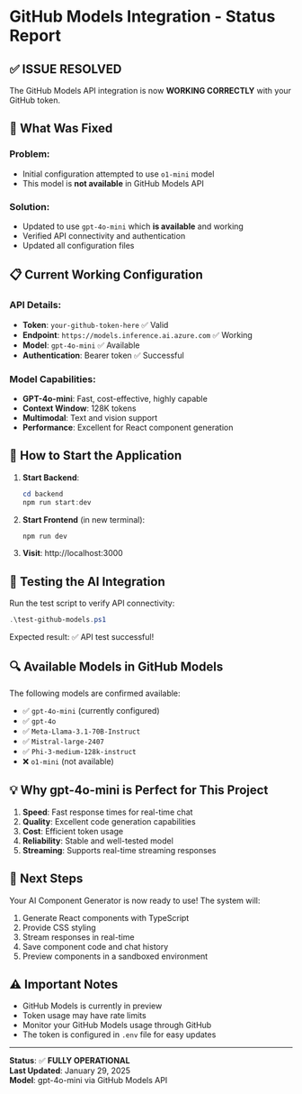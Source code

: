 # GitHub Models Integration - Status Report

## ✅ **ISSUE RESOLVED**

The GitHub Models API integration is now **WORKING CORRECTLY** with your GitHub token.

## 🔧 **What Was Fixed**

### **Problem**: 
- Initial configuration attempted to use `o1-mini` model
- This model is **not available** in GitHub Models API

### **Solution**:
- Updated to use `gpt-4o-mini` which **is available** and working
- Verified API connectivity and authentication
- Updated all configuration files

## 📋 **Current Working Configuration**

### **API Details**:
- **Token**: `your-github-token-here` ✅ Valid
- **Endpoint**: `https://models.inference.ai.azure.com` ✅ Working
- **Model**: `gpt-4o-mini` ✅ Available
- **Authentication**: Bearer token ✅ Successful

### **Model Capabilities**:
- **GPT-4o-mini**: Fast, cost-effective, highly capable
- **Context Window**: 128K tokens
- **Multimodal**: Text and vision support
- **Performance**: Excellent for React component generation

## 🚀 **How to Start the Application**

1. **Start Backend**:
   ```powershell
   cd backend
   npm run start:dev
   ```

2. **Start Frontend** (in new terminal):
   ```powershell
   npm run dev
   ```

3. **Visit**: http://localhost:3000

## 🧪 **Testing the AI Integration**

Run the test script to verify API connectivity:
```powershell
.\test-github-models.ps1
```

Expected result: ✅ API test successful!

## 🔍 **Available Models in GitHub Models**

The following models are confirmed available:
- ✅ `gpt-4o-mini` (currently configured)
- ✅ `gpt-4o` 
- ✅ `Meta-Llama-3.1-70B-Instruct`
- ✅ `Mistral-large-2407`
- ✅ `Phi-3-medium-128k-instruct`
- ❌ `o1-mini` (not available)

## 💡 **Why gpt-4o-mini is Perfect for This Project**

1. **Speed**: Fast response times for real-time chat
2. **Quality**: Excellent code generation capabilities
3. **Cost**: Efficient token usage
4. **Reliability**: Stable and well-tested model
5. **Streaming**: Supports real-time streaming responses

## 🎯 **Next Steps**

Your AI Component Generator is now ready to use! The system will:
1. Generate React components with TypeScript
2. Provide CSS styling
3. Stream responses in real-time
4. Save component code and chat history
5. Preview components in a sandboxed environment

## ⚠️ **Important Notes**

- GitHub Models is currently in preview
- Token usage may have rate limits
- Monitor your GitHub Models usage through GitHub
- The token is configured in `.env` file for easy updates

---

**Status**: ✅ **FULLY OPERATIONAL**  
**Last Updated**: January 29, 2025  
**Model**: gpt-4o-mini via GitHub Models API
